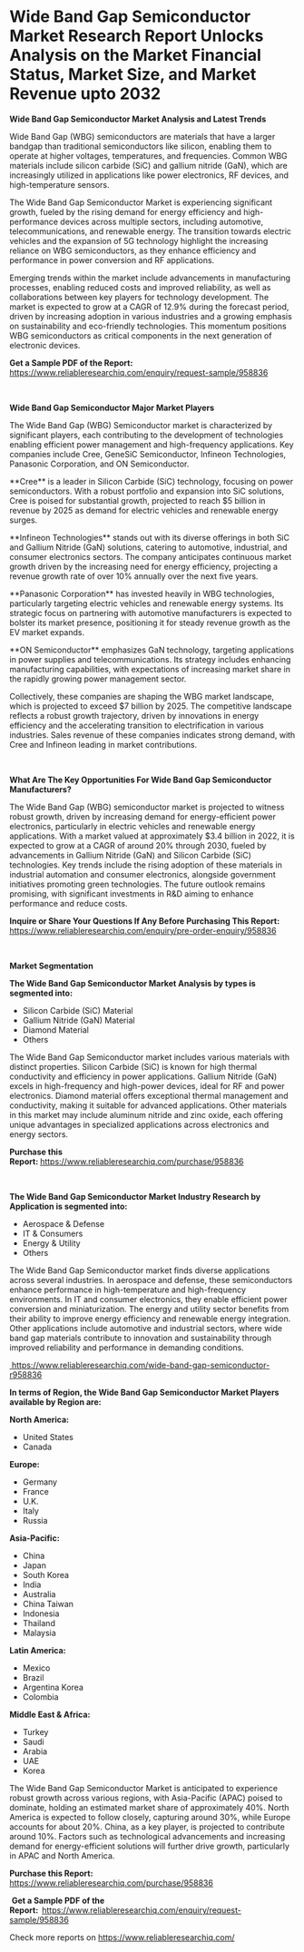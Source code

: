 <p><h1>Wide Band Gap Semiconductor Market Research Report Unlocks Analysis on the Market Financial Status, Market Size, and Market Revenue upto 2032</h1></p><p><strong>Wide Band Gap Semiconductor Market Analysis and Latest Trends</strong></p>
<p><p>Wide Band Gap (WBG) semiconductors are materials that have a larger bandgap than traditional semiconductors like silicon, enabling them to operate at higher voltages, temperatures, and frequencies. Common WBG materials include silicon carbide (SiC) and gallium nitride (GaN), which are increasingly utilized in applications like power electronics, RF devices, and high-temperature sensors.</p><p>The Wide Band Gap Semiconductor Market is experiencing significant growth, fueled by the rising demand for energy efficiency and high-performance devices across multiple sectors, including automotive, telecommunications, and renewable energy. The transition towards electric vehicles and the expansion of 5G technology highlight the increasing reliance on WBG semiconductors, as they enhance efficiency and performance in power conversion and RF applications.</p><p>Emerging trends within the market include advancements in manufacturing processes, enabling reduced costs and improved reliability, as well as collaborations between key players for technology development. The market is expected to grow at a CAGR of 12.9% during the forecast period, driven by increasing adoption in various industries and a growing emphasis on sustainability and eco-friendly technologies. This momentum positions WBG semiconductors as critical components in the next generation of electronic devices.</p></p>
<p><strong>Get a Sample PDF of the Report:&nbsp;</strong> <a href="https://www.reliableresearchiq.com/enquiry/request-sample/958836?utm_campaign=1140&utm_medium=2&utm_source=Github&utm_content=ia&utm_term=10022025&utm_id=wide-band-gap-semiconductor">https://www.reliableresearchiq.com/enquiry/request-sample/958836</a></p>
<p>&nbsp;</p>
<p><strong>Wide Band Gap Semiconductor Major Market Players</strong></p>
<p><p>The Wide Band Gap (WBG) Semiconductor market is characterized by significant players, each contributing to the development of technologies enabling efficient power management and high-frequency applications. Key companies include Cree, GeneSiC Semiconductor, Infineon Technologies, Panasonic Corporation, and ON Semiconductor.</p><p>**Cree** is a leader in Silicon Carbide (SiC) technology, focusing on power semiconductors. With a robust portfolio and expansion into SiC solutions, Cree is poised for substantial growth, projected to reach $5 billion in revenue by 2025 as demand for electric vehicles and renewable energy surges.</p><p>**Infineon Technologies** stands out with its diverse offerings in both SiC and Gallium Nitride (GaN) solutions, catering to automotive, industrial, and consumer electronics sectors. The company anticipates continuous market growth driven by the increasing need for energy efficiency, projecting a revenue growth rate of over 10% annually over the next five years.</p><p>**Panasonic Corporation** has invested heavily in WBG technologies, particularly targeting electric vehicles and renewable energy systems. Its strategic focus on partnering with automotive manufacturers is expected to bolster its market presence, positioning it for steady revenue growth as the EV market expands.</p><p>**ON Semiconductor** emphasizes GaN technology, targeting applications in power supplies and telecommunications. Its strategy includes enhancing manufacturing capabilities, with expectations of increasing market share in the rapidly growing power management sector.</p><p>Collectively, these companies are shaping the WBG market landscape, which is projected to exceed $7 billion by 2025. The competitive landscape reflects a robust growth trajectory, driven by innovations in energy efficiency and the accelerating transition to electrification in various industries. Sales revenue of these companies indicates strong demand, with Cree and Infineon leading in market contributions.</p></p>
<p>&nbsp;</p>
<p><strong>What Are The Key Opportunities For Wide Band Gap Semiconductor Manufacturers?</strong></p>
<p><p>The Wide Band Gap (WBG) semiconductor market is projected to witness robust growth, driven by increasing demand for energy-efficient power electronics, particularly in electric vehicles and renewable energy applications. With a market valued at approximately $3.4 billion in 2022, it is expected to grow at a CAGR of around 20% through 2030, fueled by advancements in Gallium Nitride (GaN) and Silicon Carbide (SiC) technologies. Key trends include the rising adoption of these materials in industrial automation and consumer electronics, alongside government initiatives promoting green technologies. The future outlook remains promising, with significant investments in R&D aiming to enhance performance and reduce costs.</p></p>
<p><strong>Inquire or Share Your Questions If Any Before Purchasing This Report:</strong> <a href="https://www.reliableresearchiq.com/enquiry/pre-order-enquiry/958836?utm_campaign=1140&utm_medium=2&utm_source=Github&utm_content=ia&utm_term=10022025&utm_id=wide-band-gap-semiconductor">https://www.reliableresearchiq.com/enquiry/pre-order-enquiry/958836</a></p>
<p>&nbsp;</p>
<p><strong>Market Segmentation</strong></p>
<p><strong>The Wide Band Gap Semiconductor Market Analysis by types is segmented into:</strong></p>
<p><ul><li>Silicon Carbide (SiC) Material</li><li>Gallium Nitride (GaN) Material</li><li>Diamond Material</li><li>Others</li></ul></p>
<p><p>The Wide Band Gap Semiconductor market includes various materials with distinct properties. Silicon Carbide (SiC) is known for high thermal conductivity and efficiency in power applications. Gallium Nitride (GaN) excels in high-frequency and high-power devices, ideal for RF and power electronics. Diamond material offers exceptional thermal management and conductivity, making it suitable for advanced applications. Other materials in this market may include aluminum nitride and zinc oxide, each offering unique advantages in specialized applications across electronics and energy sectors.</p></p>
<p><strong>Purchase this Report:&nbsp;</strong><a href="https://www.reliableresearchiq.com/purchase/958836?utm_campaign=1140&utm_medium=2&utm_source=Github&utm_content=ia&utm_term=10022025&utm_id=wide-band-gap-semiconductor">https://www.reliableresearchiq.com/purchase/958836</a></p>
<p>&nbsp;</p>
<p><strong>The Wide Band Gap Semiconductor Market Industry Research by Application is segmented into:</strong></p>
<p><ul><li>Aerospace & Defense</li><li>IT & Consumers</li><li>Energy & Utility</li><li>Others</li></ul></p>
<p><p>The Wide Band Gap Semiconductor market finds diverse applications across several industries. In aerospace and defense, these semiconductors enhance performance in high-temperature and high-frequency environments. In IT and consumer electronics, they enable efficient power conversion and miniaturization. The energy and utility sector benefits from their ability to improve energy efficiency and renewable energy integration. Other applications include automotive and industrial sectors, where wide band gap materials contribute to innovation and sustainability through improved reliability and performance in demanding conditions.</p></p>
<p><a href="https://www.reliableresearchiq.com/wide-band-gap-semiconductor-r958836?utm_campaign=1140&utm_medium=2&utm_source=Github&utm_content=ia&utm_term=10022025&utm_id=wide-band-gap-semiconductor">&nbsp;https://www.reliableresearchiq.com/wide-band-gap-semiconductor-r958836</a></p>
<p><strong>In terms of Region, the Wide Band Gap Semiconductor Market Players available by Region are:</strong></p>
<p>
    <p> <strong> North America: </strong>
        <ul>
            <li>United States</li>
            <li>Canada</li>
        </ul>
        </p> 
    <p> <strong> Europe: </strong>
        <ul>
            <li>Germany</li>
            <li>France</li>
            <li>U.K.</li>
            <li>Italy</li>
            <li>Russia</li>
        </ul>
        </p> 
    <p> <strong> Asia-Pacific: </strong>
        <ul>
            <li>China</li>
            <li>Japan</li>
            <li>South Korea</li>
            <li>India</li>
            <li>Australia</li>
            <li>China Taiwan</li>
            <li>Indonesia</li>
            <li>Thailand</li>
            <li>Malaysia</li>
        </ul>
        </p> 
    <p> <strong> Latin America: </strong>
        <ul>
            <li>Mexico</li>
            <li>Brazil</li>
            <li>Argentina Korea</li>
            <li>Colombia</li>
        </ul>
        </p> 
    <p> <strong> Middle East & Africa: </strong>
        <ul>
            <li>Turkey</li>
            <li>Saudi</li>
            <li>Arabia</li>
            <li>UAE</li>
            <li>Korea</li>
        </ul>
    </p>
    </p>
<p><p>The Wide Band Gap Semiconductor Market is anticipated to experience robust growth across various regions, with Asia-Pacific (APAC) poised to dominate, holding an estimated market share of approximately 40%. North America is expected to follow closely, capturing around 30%, while Europe accounts for about 20%. China, as a key player, is projected to contribute around 10%. Factors such as technological advancements and increasing demand for energy-efficient solutions will further drive growth, particularly in APAC and North America.</p></p>
<p><strong>Purchase this Report: </strong><a href="https://www.reliableresearchiq.com/purchase/958836?utm_campaign=1140&utm_medium=2&utm_source=Github&utm_content=ia&utm_term=10022025&utm_id=wide-band-gap-semiconductor">https://www.reliableresearchiq.com/purchase/958836</a></p>
<p>&nbsp;<strong>Get a Sample PDF of the Report:&nbsp;&nbsp;</strong><a href="https://www.reliableresearchiq.com/enquiry/request-sample/958836?utm_campaign=1140&utm_medium=2&utm_source=Github&utm_content=ia&utm_term=10022025&utm_id=wide-band-gap-semiconductor">https://www.reliableresearchiq.com/enquiry/request-sample/958836</a></p>
<p><strong></strong></p>
<p>Check more reports on <a href="https://www.reliableresearchiq.com/?utm_campaign=1140&utm_medium=2&utm_source=Github&utm_content=ia&utm_term=10022025&utm_id=wide-band-gap-semiconductor">https://www.reliableresearchiq.com/</a></p>